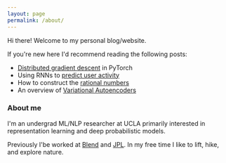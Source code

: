 ```yaml
---
layout: page
permalink: /about/
---
```


Hi there! Welcome to my personal blog/website.

If you're new here I'd recommend reading the following posts:
- [Distributed gradient descent](/Distbelief) in PyTorch
- Using RNNs to [predict user activity](/Predicting-User-Submission)
- How to construct the [rational numbers](/Building-Q)
- An overview of [Variational Autoencoders](/Variational-Autoencoders)


### About me

I'm an undergrad ML/NLP researcher at UCLA primarily interested in representation learning and deep probabilistic models. 

Previously I'be worked at [Blend](https://blend.com) and [JPL](https://www.jpl.nasa.gov/).
In my free time I like to lift, hike, and explore nature. 